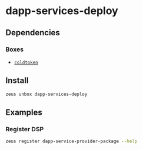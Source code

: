 
dapp-services-deploy 
====================




## Dependencies
### Boxes
* [`coldtoken`](coldtoken.md)




## Install
```bash
zeus unbox dapp-services-deploy
```
## Examples
### Register DSP 
```bash
zeus register dapp-service-provider-package --help
```



